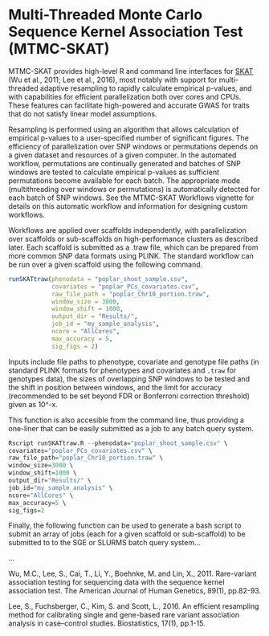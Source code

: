 
<!-- README.md is generated from README.Rmd. Please edit that file -->

# Multi-Threaded Monte Carlo Sequence Kernel Association Test (MTMC-SKAT)

<!-- badges: start -->

<!-- badges: end -->

MTMC-SKAT provides high-level R and command line interfaces for
[SKAT](https://github.com/leeshawn/SKAT) (Wu et al., 2011; Lee et al.,
2016), most notably with support for multi-threaded adaptive resampling
to rapidly calculate empirical p-values, and with capabilities for
efficient parallelization both over cores and CPUs. These features can
facilitate high-powered and accurate GWAS for traits that do not satisfy
linear model assumptions.

Resampling is performed using an algorithm that allows calculation of
empirical p-values to a user-specified number of significant figures.
The efficiency of parallelization over SNP windows or permutations
depends on a given dataset and resources of a given computer. In the
automated workflow, permutations are continually generated and batches
of SNP windows are tested to calculate empirical p-values as sufficient
permutations become available for each batch. The appropriate mode
(multithreading over windows or permutations) is automatically detected
for each batch of SNP windows. See the MTMC-SKAT Workflows vignette for
details on this automatic workflow and information for designing custom
workflows.

Workflows are applied over scaffolds independently, with parallelization
over scaffolds or sub-scaffolds on high-performance clusters as
described later. Each scaffold is submitted as a .traw file, which can
be prepared from more common SNP data formats using PLINK. The standard
workflow can be run over a given scaffold using the following command.

``` r
runSKATtraw(phenodata = "poplar_shoot_sample.csv",
            covariates = "poplar_PCs_covariates.csv",
            raw_file_path = "poplar_Chr10_portion.traw",
            window_size = 3000,
            window_shift = 1000,
            output_dir = "Results/",
            job_id = "my_sample_analysis",
            ncore = "AllCores",
            max_accuracy = 5,
            sig_figs = 2)
```

Inputs include file paths to phenotype, covariate and genotype file
paths (in standard PLINK formats for phenotypes and covariates and
`.traw` for genotypes data), the sizes of overlapping SNP windows to be
tested and the shift in position between windows, and the limit for
accuracy (recommended to be set beyond FDR or Bonferroni correction
threshold) given as 10^-x.

This function is also accesible from the command line, thus providing a
one-liner that can be easily submitted as a job to any batch query
system.

``` r
Rscript runSKATtraw.R --phenodata="poplar_shoot_sample.csv" \
covariates="poplar_PCs_covariates.csv" \
raw_file_path="poplar_Chr10_portion.traw" \
window_size=3000 \
window_shift=1000 \
output_dir="Results/" \
job_id="my_sample_analysis" \
ncore="AllCores" \
max_accuracy=5 \
sig_figs=2
```

Finally, the following function can be used to generate a bash script to
submit an array of jobs (each for a given scaffold or sub-scaffold) to
be submitted to to the SGE or SLURMS batch query system…

…

Wu, M.C., Lee, S., Cai, T., Li, Y., Boehnke, M. and Lin, X., 2011.
Rare-variant association testing for sequencing data with the sequence
kernel association test. The American Journal of Human Genetics, 89(1),
pp.82-93.

Lee, S., Fuchsberger, C., Kim, S. and Scott, L., 2016. An efficient
resampling method for calibrating single and gene-based rare variant
association analysis in case–control studies. Biostatistics, 17(1),
pp.1-15.
